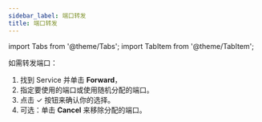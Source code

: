 ```yaml
---
sidebar_label: 端口转发
title: 端口转发
---
```


import Tabs from '@theme/Tabs';
import TabItem from '@theme/TabItem';

如需转发端口：

1. 找到 Service 并单击 **Forward**，
1. 指定要使用的端口或使用随机分配的端口。
1. 点击 &check; 按钮来确认你的选择。
1. 可选：单击 **Cancel** 来移除分配的端口。
